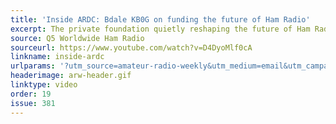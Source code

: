```yaml
---
title: 'Inside ARDC: Bdale KB0G on funding the future of Ham Radio'
excerpt: The private foundation quietly reshaping the future of Ham Radio.
source: Q5 Worldwide Ham Radio
sourceurl: https://www.youtube.com/watch?v=D4DyoMlf0cA
linkname: inside-ardc
urlparams: '?utm_source=amateur-radio-weekly&utm_medium=email&utm_campaign=newsletter'
headerimage: arw-header.gif
linktype: video
order: 19
issue: 381
---
```

